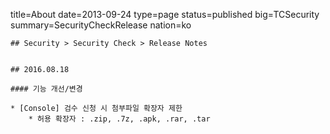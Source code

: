 title=About
date=2013-09-24
type=page
status=published
big=TCSecurity
summary=SecurityCheckRelease
nation=ko
~~~~~~
## Security > Security Check > Release Notes


## 2016.08.18

#### 기능 개선/변경

* [Console] 검수 신청 시 첨부파일 확장자 제한
    * 허용 확장자 : .zip, .7z, .apk, .rar, .tar

